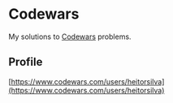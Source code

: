 # Codewars

My solutions to [Codewars](https://www.codewars.com/) problems.

## Profile

[https://www.codewars.com/users/heitorsilva](https://www.codewars.com/users/heitorsilva)
